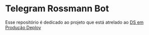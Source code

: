 # Telegram Rossmann Bot

Esse repositório é dedicado ao projeto que está atrelado ao [DS em Produção Deploy](https://github.com/garritanoo/ds_producao_deploy)
